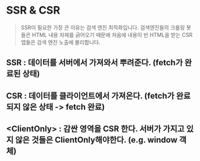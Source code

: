 # SSR & CSR

> SSR이 필요한 가장 큰 이유는 검색 엔진 최적화입니다. 검색엔진들의 크롤링 봇들은 HTML 내용 자체를 긁어오기 때문에 처음에 내용이 빈 HTML을 받는 CSR 앱들은 검색 엔진 노출에 불리합니다.

## SSR : 데이터를 서버에서 가져와서 뿌려준다. (fetch가 완료된 상태)

## CSR : 데이터를 클라이언트에서 가져온다. (fetch가 완료되지 않은 상태 -> fetch 완료)

## \<ClientOnly> : 감싼 영역을 CSR 한다. 서버가 가지고 있지 않은 것들은 ClientOnly해야한다. (e.g. window 객체)
